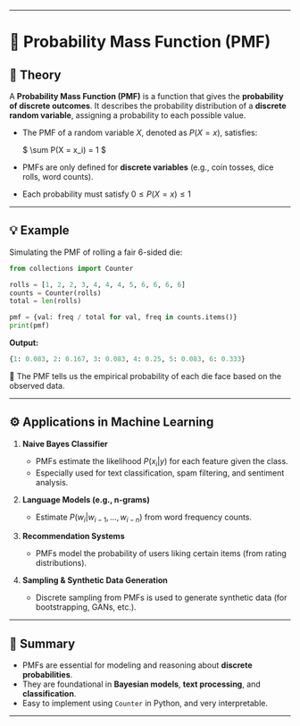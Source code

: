 
---

# 📘 Probability Mass Function (PMF)

## 📖 Theory

A **Probability Mass Function (PMF)** is a function that gives the **probability of discrete outcomes**. It describes the probability distribution of a **discrete random variable**, assigning a probability to each possible value.

* The PMF of a random variable $X$, denoted as $P(X = x)$, satisfies:

  $
  \sum P(X = x_i) = 1
  $
* PMFs are only defined for **discrete variables** (e.g., coin tosses, dice rolls, word counts).
* Each probability must satisfy $0 \leq P(X = x) \leq 1$

---

## 💡 Example

Simulating the PMF of rolling a fair 6-sided die:

```python
from collections import Counter

rolls = [1, 2, 2, 3, 4, 4, 4, 5, 6, 6, 6, 6]
counts = Counter(rolls)
total = len(rolls)

pmf = {val: freq / total for val, freq in counts.items()}
print(pmf)
```

**Output:**

```python
{1: 0.083, 2: 0.167, 3: 0.083, 4: 0.25, 5: 0.083, 6: 0.333}
```

📝 The PMF tells us the empirical probability of each die face based on the observed data.

---

## ⚙️ Applications in Machine Learning

1. **Naive Bayes Classifier**

   * PMFs estimate the likelihood $P(x_i | y)$ for each feature given the class.
   * Especially used for text classification, spam filtering, and sentiment analysis.

2. **Language Models (e.g., n-grams)**

   * Estimate $P(w_i | w_{i-1}, ..., w_{i-n})$ from word frequency counts.

3. **Recommendation Systems**

   * PMFs model the probability of users liking certain items (from rating distributions).

4. **Sampling & Synthetic Data Generation**

   * Discrete sampling from PMFs is used to generate synthetic data (for bootstrapping, GANs, etc.).

---

## 📌 Summary

* PMFs are essential for modeling and reasoning about **discrete probabilities**.
* They are foundational in **Bayesian models**, **text processing**, and **classification**.
* Easy to implement using `Counter` in Python, and very interpretable.

---

